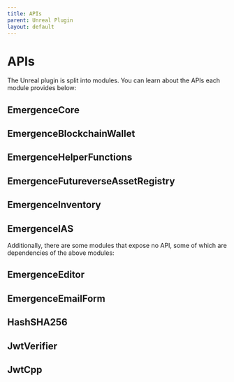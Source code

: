 ```yaml
---
title: APIs
parent: Unreal Plugin
layout: default
---
```


# APIs

The Unreal plugin is split into modules. You can learn about the APIs each module provides below:

## EmergenceCore

## EmergenceBlockchainWallet

## EmergenceHelperFunctions

## EmergenceFutureverseAssetRegistry

## EmergenceInventory

## EmergenceIAS

Additionally, there are some modules that expose no API, some of which are dependencies of the above modules:

## EmergenceEditor

## EmergenceEmailForm

## HashSHA256

## JwtVerifier

## JwtCpp